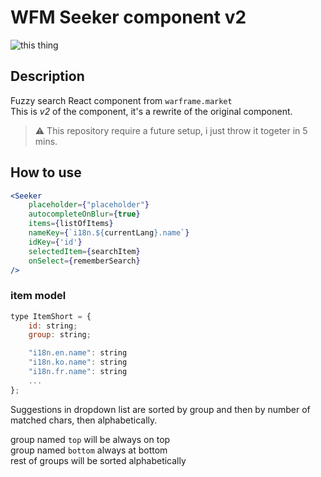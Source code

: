 # WFM Seeker component v2

![this thing](resources/readme.png)

## Description

Fuzzy search React component from `warframe.market`  
This is *v2* of the component, it's a rewrite of the original component.

> :warning: This repository require a future setup, i just throw it togeter in 5 mins.

## How to use

```jsx
<Seeker
    placeholder={"placeholder"}
    autocompleteOnBlur={true}
    items={listOfItems}
    nameKey={`i18n.${currentLang}.name`}
    idKey={'id'}
    selectedItem={searchItem}
    onSelect={rememberSearch}
/>
```

### item model

```js
type ItemShort = {
    id: string;
    group: string;

    "i18n.en.name": string
    "i18n.ko.name": string
    "i18n.fr.name": string
    ...
};
```

Suggestions in dropdown list are sorted by group and then by number of matched chars, then alphabetically.

group named `top` will be always on top  
group named `bottom` always at bottom  
rest of groups will be sorted alphabetically  
